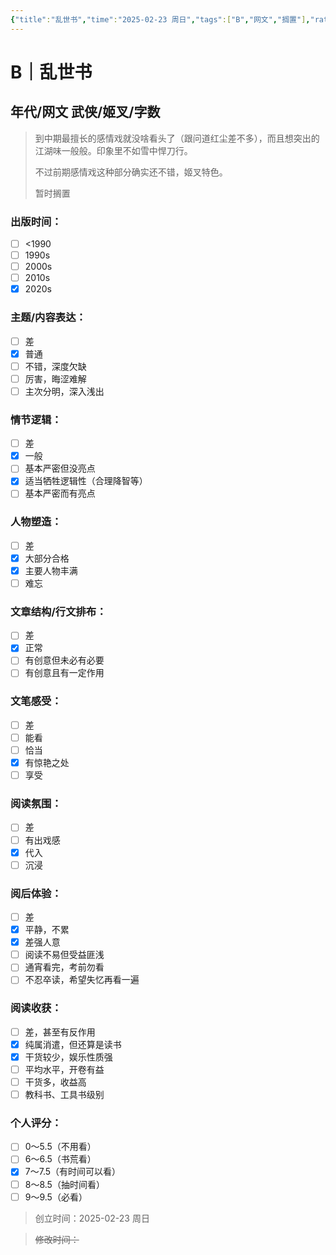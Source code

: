 ```yaml
---
{"title":"乱世书","time":"2025-02-23 周日","tags":["B","网文","搁置"],"rating":"7.5","豆瓣":null,"dg-publish":true,"permalink":"/300 评价/B/乱世书/","dgPassFrontmatter":true,"created":"2025-02-23T11:43:52.547+08:00","updated":"2025-03-01T18:52:05.974+08:00"}
---
```


# B｜乱世书
## 年代/网文 武侠/姬叉/字数
>到中期最擅长的感情戏就没啥看头了（跟问道红尘差不多），而且想突出的江湖味一般般。印象里不如雪中悍刀行。
>
>不过前期感情戏这种部分确实还不错，姬叉特色。
>
>暂时搁置
### 出版时间：
- [ ] <1990
- [ ] 1990s
- [ ] 2000s
- [ ] 2010s
- [x] 2020s
### 主题/内容表达：
- [ ] 差
- [x] 普通
- [ ] 不错，深度欠缺
- [ ] 厉害，晦涩难解
- [ ] 主次分明，深入浅出
### 情节逻辑：
- [ ] 差
- [x] 一般
- [ ] 基本严密但没亮点
- [x] 适当牺牲逻辑性（合理降智等）
- [ ] 基本严密而有亮点
### 人物塑造：
- [ ] 差
- [x] 大部分合格
- [x] 主要人物丰满
- [ ] 难忘
### 文章结构/行文排布：
- [ ] 差
- [x] 正常
- [ ] 有创意但未必有必要
- [ ] 有创意且有一定作用
### 文笔感受：
- [ ] 差
- [ ] 能看
- [ ] 恰当
- [x] 有惊艳之处
- [ ] 享受
### 阅读氛围：
- [ ] 差
- [ ] 有出戏感
- [x] 代入
- [ ] 沉浸
### 阅后体验：
- [ ] 差
- [x] 平静，不累
- [x] 差强人意
- [ ] 阅读不易但受益匪浅
- [ ] 通宵看完，考前勿看
- [ ] 不忍卒读，希望失忆再看一遍
### 阅读收获：
- [ ] 差，甚至有反作用
- [x] 纯属消遣，但还算是读书
- [x] 干货较少，娱乐性质强
- [ ] 平均水平，开卷有益
- [ ] 干货多，收益高
- [ ] 教科书、工具书级别
### 个人评分：
- [ ] 0～5.5（不用看）
- [ ] 6～6.5（书荒看）
- [x] 7～7.5（有时间可以看）
- [ ] 8～8.5（抽时间看）
- [ ] 9～9.5（必看）

>创立时间：2025-02-23 周日

>~~修改时间：~~